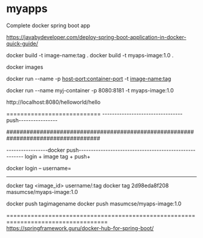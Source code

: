 # myapps


Complete docker spring boot app

https://javabydeveloper.com/deploy-spring-boot-application-in-docker-quick-guide/

docker build -t image-name:tag  .
docker build -t myaps-image:1.0 .

docker images

docker run --name <container-name> -p <host-port:container-port> -t <image-name:tag>

docker run --name myj-container -p 8080:8181 -t myaps-image:1.0

http://localhost:8080/helloworld/hello

===========================
---------------------------------push----------------
  
####################################################################################

-----------------docker push-------------------------------------------------------
login + image tag + push+
  
  
docker login – username=<username>

----------------------------------------------------------------------------------

docker tag  <image_id>   username/<image-name>:tag
docker tag 2d98eda8f208  masumcse/myaps-image:1.0
 
docker push tagimagename
docker push masumcse/myaps-image:1.0

===================================================================================
https://springframework.guru/docker-hub-for-spring-boot/
